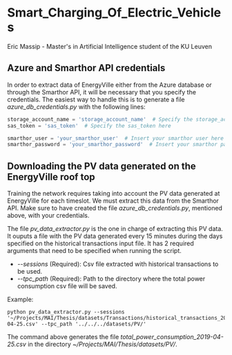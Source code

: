 # Smart_Charging_Of_Electric_Vehicles

Eric Massip - Master's in Artificial Intelligence student of the KU Leuven



## Azure and Smarthor API credentials

In order to extract data of EnergyVille either from the Azure database or through the Smarthor API, it will be necessary that you specify the credentials. The easiest way to handle this is to generate a file *azure_db_credentials.py* with the following lines:

```python
storage_account_name = 'storage_account_name'  # Specify the storage_account_name
sas_token = 'sas_token'  # Specify the sas_token here

smarthor_user = 'your_smarthor_user'  # Insert your smarthor user here
smarthor_password = 'your_smarthor_password'  # Insert your smarthor password here
```



## Downloading the PV data generated on the EnergyVille roof top

Training the network requires taking into account the PV data generated at EnergyVille for each timeslot. We must extract this data from the Smarthor API. Make sure to have created the file *azure_db_credentials.py*, mentioned above, with your credentials.

The file *pv_data_extractor.py* is the one in charge of extracting this PV data. It ouputs a file with the PV data generated every 15 minutes during the days specified on the historical transactions input file. It has 2 required arguments that need to be specified when running the script.

* *--sessions* (Required): Csv file extracted with historical transactions to be used.
* *--tpc_path* (Required): Path to the directory where the total power consumption csv file will be saved.

Example:
```console
python pv_data_extractor.py --sessions '~/Projects/MAI/Thesis/datasets/Transactions/historical_transactions_2019-04-25.csv' --tpc_path '../../../datasets/PV/'
```
The command above generates the file *total_power_consumption_2019-04-25.csv* in the directory *~/Projects/MAI/Thesis/datasets/PV/*.
